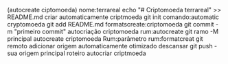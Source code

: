  (autocreate ciptomoeda) nome:terrareal
echo "# Criptomoeda terrareal" >> README.md
criar automaticamente criptmoeda
git init
comando:automatic cryptomoeda
git add README.md
formatscreate:criptomoeda 
git commit -m "primeiro commit" autocriação criptomoeda
rum:autocreate 
git ramo -M principal autocreate criptomoeda 
Rum:parâmetro
rum:formatcreat 
git remoto adicionar origem
automaticamente otimizado
descansar
git push - sua origem principal
roteiro autocriar criptmoeda
